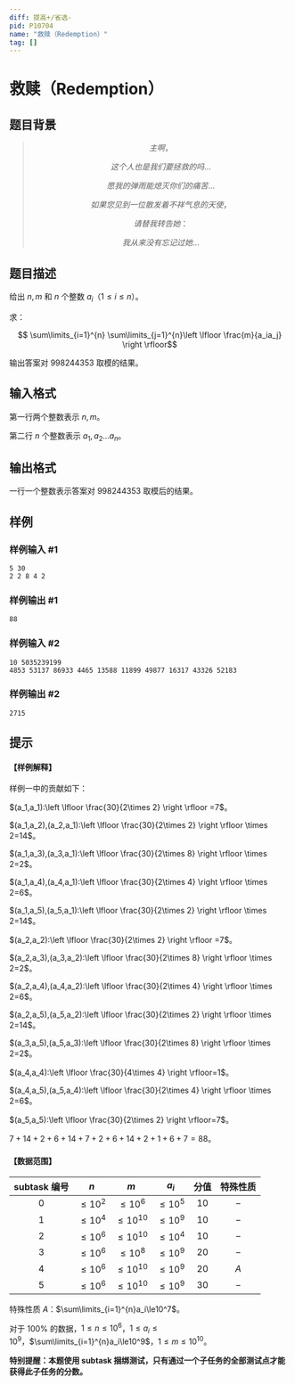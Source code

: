 ```yaml
---
diff: 提高+/省选-
pid: P10704
name: "救赎（Redemption）"
tag: []
---
```

# 救赎（Redemption）
## 题目背景

>$$主啊，$$
>
>$$这个人也是我们要拯救的吗\dots$$
>
>$$愿我的弹雨能熄灭你们的痛苦\dots$$
>
>$$如果您见到一位散发着不祥气息的天使，$$
>
>$$请替我转告她：$$
>
>$$我从来没有忘记过她\dots$$
## 题目描述

给出 $n,m$ 和 $n$ 个整数 $a_i$（$1\le i\le n$）。

求：

$$ \sum\limits_{i=1}^{n} \sum\limits_{j=1}^{n}\left \lfloor \frac{m}{a_ia_j}  \right \rfloor$$

输出答案对 $998244353$ 取模的结果。
## 输入格式

第一行两个整数表示 $n,m$。

第二行 $n$ 个整数表示 $a_1,a_2\dots a_n$。
## 输出格式

一行一个整数表示答案对 $998244353$ 取模后的结果。
## 样例

### 样例输入 #1
```
5 30
2 2 8 4 2 
```
### 样例输出 #1
```
88
```
### 样例输入 #2
```
10 5035239199
4853 53137 86933 4465 13588 11899 49877 16317 43326 52183 
```
### 样例输出 #2
```
2715
```
## 提示

#### 【样例解释】

样例一中的贡献如下：

$(a_1,a_1):\left \lfloor \frac{30}{2\times 2} \right \rfloor =7$。

$(a_1,a_2),(a_2,a_1):\left \lfloor \frac{30}{2\times 2} \right \rfloor \times 2=14$。

$(a_1,a_3),(a_3,a_1):\left \lfloor \frac{30}{2\times 8} \right \rfloor \times 2=2$。

$(a_1,a_4),(a_4,a_1):\left \lfloor \frac{30}{2\times 4} \right \rfloor \times 2=6$。

$(a_1,a_5),(a_5,a_1):\left \lfloor \frac{30}{2\times 2} \right \rfloor \times 2=14$。

$(a_2,a_2):\left \lfloor \frac{30}{2\times 2} \right \rfloor =7$。

$(a_2,a_3),(a_3,a_2):\left \lfloor \frac{30}{2\times 8} \right \rfloor \times 2=2$。

$(a_2,a_4),(a_4,a_2):\left \lfloor \frac{30}{2\times 4} \right \rfloor \times 2=6$。

$(a_2,a_5),(a_5,a_2):\left \lfloor \frac{30}{2\times 2} \right \rfloor \times 2=14$。

$(a_3,a_5),(a_5,a_3):\left \lfloor \frac{30}{2\times 8} \right \rfloor \times 2=2$。

$(a_4,a_4):\left \lfloor \frac{30}{4\times 4} \right \rfloor=1$。

$(a_4,a_5),(a_5,a_4):\left \lfloor \frac{30}{2\times 4} \right \rfloor \times 2=6$。

$(a_5,a_5):\left \lfloor \frac{30}{2\times 2} \right \rfloor=7$。

$7+14+2+6+14+7+2+6+14+2+1+6+7=88$。

#### 【数据范围】

| subtask 编号 | $n$ | $m$ | $a_i$ | 分值 | 特殊性质 |
| :----------: | :----------: | :----------: | :----------: | :----------: | :----------: |
| $0$ | $\le 10^2$ | $\le 10^{6}$ | $\le 10^5$ | $10$ | $-$ |
| $1$ | $\le 10^4$ | $\le 10^{10}$ | $\le 10^9$ | $10$ | $-$ |
| $2$ | $\le 10^6$ | $\le 10^{10}$ | $\le 10^4$ | $10$ | $-$ |
| $3$ | $\le 10^6$ | $\le 10^8$ | $\le 10^9$ | $20$ | $-$ |
| $4$ | $\le 10^6$ | $\le 10^{10}$ | $\le 10^9$ | $20$ | $A$ |
| $5$ | $\le 10^6$ | $\le 10^{10}$ | $\le 10^9$ | $30$ | $-$ |

特殊性质 $A$：$\sum\limits_{i=1}^{n}a_i\le10^7$。

对于 $100\%$ 的数据，$1\le n\le10^6$，$1\le a_i\le 10^9$，$\sum\limits_{i=1}^{n}a_i\le10^9$，$1\le m \le10^{10}$。

**特别提醒：本题使用 subtask 捆绑测试，只有通过一个子任务的全部测试点才能获得此子任务的分数。**

